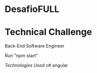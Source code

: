 # DesafioFULL
<h1>Technical Challenge</h1>
Back-End Software Engineer

<p>
Run  "npm start" 
</p>

*Technologies Used*
  c#
  angular
